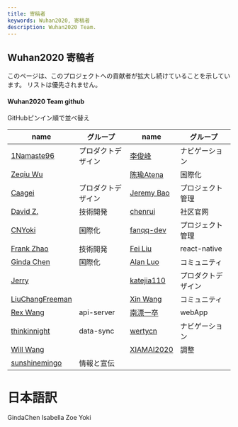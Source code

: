 ```yaml
---
title: 寄稿者
keywords: Wuhan2020, 寄稿者
description: Wuhan2020 Team.
---
```


## Wuhan2020 寄稿者

このページは、このプロジェクトへの貢献者が拡大し続けていることを示しています。 リストは優先されません。


####  Wuhan2020 Team github
GitHubピンイン順で並べ替え

| name   | グループ | name   | グループ |
| ------ | ------ | ------ | ------ |
| [1Namaste96](https://github.com/1Namaste96) | プロダクトデザイン | [李俊峰](https://github.com/admin8756) | ナビゲーション |
| [Zeqiu Wu](https://github.com/allenfantasy) || [陈瑜Atena](https://github.com/Atena1118) | 国際化 |
| [Caagei](https://github.com/Caagei) | プロダクトデザイン |[Jeremy Bao](https://github.com/bao1018) | プロジェクト管理 |
| [David Z.](https://github.com/bkbabydp) | 技術開発 | [chenrui](https://github.com/chenrui333) | 社区官网 |
| [CNYoki](https://github.com/CNYoki) | 国際化 | [fanqq-dev](https://github.com/fanqq-dev) | プロジェクト管理 |
| [Frank Zhao](https://github.com/frank-zsy) | 技術開発 | [Fei Liu](https://github.com/geastwood) | react-native |
| [Ginda Chen](https://github.com/GindaChen) | 国際化 | [Alan Luo](https://github.com/iLtc) | コミュニティ |
| [Jerry](https://github.com/JerryKuan) |  | [katejia110](https://github.com/katejia110) | プロダクトデザイン |
| [LiuChangFreeman](https://github.com/LiuChangFreeman) |  | [Xin Wang](https://github.com/lovepoem) | コミュニティ |
| [Rex Wang](https://github.com/rexwangcc) | api-server | [南漂一卒](https://github.com/TechQuery) | webApp |
| [thinkinnight](https://github.com/thinkinnight) | data-sync | [wertycn](https://github.com/wertycn) | ナビゲーション |
| [Will Wang](https://github.com/will-ww) | | [XIAMAI2020](https://github.com/XIAMAI2020) |調整 |
| [sunshinemingo](https://github.com/sunshinemingo) | 情報と宣伝 | 


# 日本語訳
GindaChen
Isabella
Zoe
Yoki
